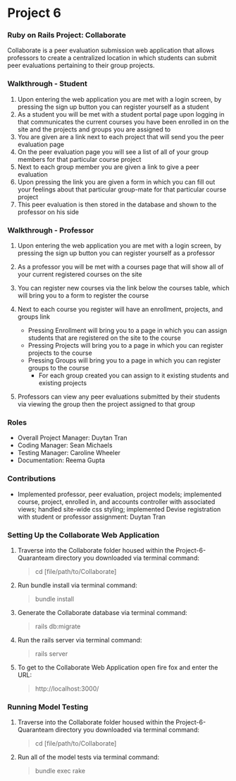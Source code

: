 # Project 6
### Ruby on Rails Project: Collaborate
Collaborate is a peer evaluation submission web application that allows professors to create a centralized location in which students can submit peer evaluations pertaining to their group projects.

### Walkthrough - Student
1. Upon entering the web application you are met with a login screen, by pressing the sign up button you can register yourself as a student
1. As a student you will be met with a student portal page upon logging in that communicates the current courses you have been enrolled in on the site and the projects and groups you are assigned to
1. You are given are a link next to each project that will send you the peer evaluation page
1. On the peer evaluation page you will see a list of all of your group members for that particular course project
1. Next to each group member you are given a link to give a peer evaluation
1. Upon pressing the link you are given a form in which you can fill out your feelings about that particular group-mate for that particular course project
1. This peer evaluation is then stored in the database and shown to the professor on his side

### Walkthrough - Professor
1. Upon entering the web application you are met with a login screen, by pressing the sign up button you can register yourself as a professor
1. As a professor you will be met with a courses page that will show all of your current registered courses on the site
1. You can register new courses via the link below the courses table, which will bring you to a form to register the course
1. Next to each course you register will have an enrollment, projects, and groups link
  
   - Pressing Enrollment will bring you to a page in which you can assign students that are registered on the site to the course
   - Pressing Projects will bring you to a page in which you can register projects to the course
   - Pressing Groups will bring you to a page in which you can register groups to the course
      - For each group created you can assign to it existing students and existing projects
1. Professors can view any peer evaluations submitted by their students via viewing the group then the project assigned to that group

### Roles
* Overall Project Manager: Duytan Tran
* Coding Manager: Sean Michaels
* Testing Manager: Caroline Wheeler
* Documentation: Reema Gupta

### Contributions
* Implemented professor, peer evaluation, project models; implemented course, project, enrolled in, and accounts controller with associated views; handled site-wide css styling; implemented Devise registration with student or professor assignment: Duytan Tran

### Setting Up the Collaborate Web Application
1. Traverse into the Collaborate folder housed within the Project-6-Quaranteam directory you downloaded via terminal command: 

    >cd [file/path/to/Collaborate]

1. Run bundle install via terminal command:

    >bundle install

1. Generate the Collaborate database via terminal command:

    >rails db:migrate

1. Run the rails server via terminal command:

    >rails server
    
1. To get to the Collaborate Web Application open fire fox and enter the URL:

    >http://localhost:3000/
    
### Running Model Testing
1. Traverse into the Collaborate folder housed within the Project-6-Quaranteam directory you downloaded via terminal command: 

    >cd [file/path/to/Collaborate]
    
2. Run all of the model tests via terminal command:

    >bundle exec rake
